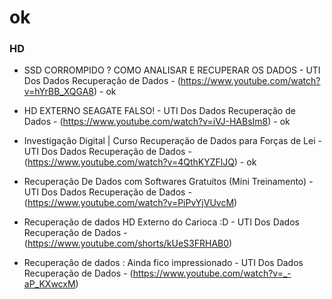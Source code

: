 # ok

### HD

- SSD CORROMPIDO ? COMO ANALISAR E RECUPERAR OS DADOS -  UTI Dos Dados Recuperação de Dados - (https://www.youtube.com/watch?v=hYrBB_XQGA8) - ok

- HD EXTERNO SEAGATE FALSO! -  UTI Dos Dados Recuperação de Dados - (https://www.youtube.com/watch?v=iVJ-HABsIm8) - ok

- Investigação Digital | Curso Recuperação de Dados para Forças de Lei -  UTI Dos Dados Recuperação de Dados - (https://www.youtube.com/watch?v=4QthKYZFlJQ) - ok 


- Recuperação De Dados com Softwares Gratuitos (Mini Treinamento) -  UTI Dos Dados Recuperação de Dados - (https://www.youtube.com/watch?v=PiPvYjVUvcM)

- Recuperação de dados HD Externo do Carioca :D  -  UTI Dos Dados Recuperação de Dados - (https://www.youtube.com/shorts/kUeS3FRHAB0)

- Recuperação de dados : Ainda fico impressionado -  UTI Dos Dados Recuperação de Dados - (https://www.youtube.com/watch?v=_-aP_KXwcxM)
